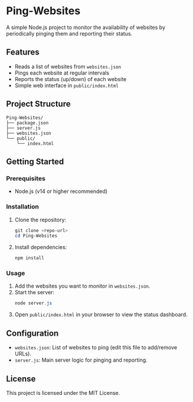 # Ping-Websites

A simple Node.js project to monitor the availability of websites by periodically pinging them and reporting their status.

## Features
- Reads a list of websites from `websites.json`
- Pings each website at regular intervals
- Reports the status (up/down) of each website
- Simple web interface in `public/index.html`

## Project Structure
```
Ping-Websites/
├── package.json
├── server.js
├── websites.json
└── public/
    └── index.html
```

## Getting Started

### Prerequisites
- Node.js (v14 or higher recommended)

### Installation
1. Clone the repository:
   ```powershell
   git clone <repo-url>
   cd Ping-Websites
   ```
2. Install dependencies:
   ```powershell
   npm install
   ```

### Usage
1. Add the websites you want to monitor in `websites.json`.
2. Start the server:
   ```powershell
   node server.js
   ```
3. Open `public/index.html` in your browser to view the status dashboard.

## Configuration
- `websites.json`: List of websites to ping (edit this file to add/remove URLs).
- `server.js`: Main server logic for pinging and reporting.

## License
This project is licensed under the MIT License.

